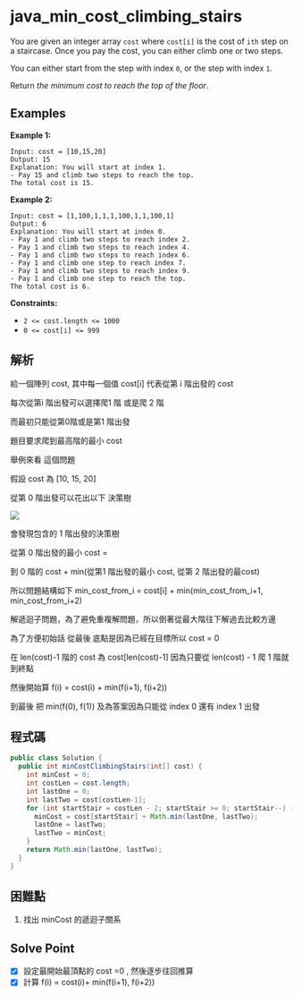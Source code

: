 # java_min_cost_climbing_stairs

You are given an integer array `cost` where `cost[i]` is the cost of `ith` step on a staircase. Once you pay the cost, you can either climb one or two steps.

You can either start from the step with index `0`, or the step with index `1`.

Return *the minimum cost to reach the top of the floor*.

## Examples

**Example 1:**

```
Input: cost = [10,15,20]
Output: 15
Explanation: You will start at index 1.
- Pay 15 and climb two steps to reach the top.
The total cost is 15.

```

**Example 2:**

```
Input: cost = [1,100,1,1,1,100,1,1,100,1]
Output: 6
Explanation: You will start at index 0.
- Pay 1 and climb two steps to reach index 2.
- Pay 1 and climb two steps to reach index 4.
- Pay 1 and climb two steps to reach index 6.
- Pay 1 and climb one step to reach index 7.
- Pay 1 and climb two steps to reach index 9.
- Pay 1 and climb one step to reach the top.
The total cost is 6.

```

**Constraints:**

- `2 <= cost.length <= 1000`
- `0 <= cost[i] <= 999`

## 解析

給一個陣列 cost, 其中每一個值 cost[i] 代表從第 i 階出發的 cost

每次從第i 階出發可以選擇爬1 階 或是爬 2 階

而最初只能從第0階或是第1 階出發

題目要求爬到最高階的最小 cost

舉例來看 這個問題

假設 cost 為 [10, 15, 20]

從第 0 階出發可以花出以下 決策樹

![](https://i.imgur.com/R6cFCkj.png)

會發現包含的 1 階出發的決策樹

從第 0 階出發的最小 cost  =  

到 0 階的 cost + min(從第1 階出發的最小 cost, 從第 2 階出發的最cost)

所以問題結構如下  min_cost_from_i = cost[i] + min(min_cost_from_i+1, min_cost_from_i+2)

解遞迴子問題，為了避免重複解問題，所以倒著從最大階往下解過去比較方邊

為了方便初始話 從最後 底點是因為已經在目標所以 cost = 0

在 len(cost)-1 階的 cost 為 cost[len(cost)-1] 因為只要從 len(cost) - 1 爬 1 階就到終點

然後開始算 f(i) = cost(i) + min(f(i+1), f(i+2))

到最後 把 min(f(0), f(1)) 及為答案因為只能從 index 0 還有 index 1 出發

## 程式碼
```java
public class Solution {
  public int minCostClimbingStairs(int[] cost) {
    int minCost = 0;
    int costLen = cost.length;
    int lastOne = 0;
    int lastTwo = cost[costLen-1];
    for (int startStair = costLen - 2; startStair >= 0; startStair--) {
      minCost = cost[startStair] + Math.min(lastOne, lastTwo);
      lastOne = lastTwo;
      lastTwo = minCost;
    }
    return Math.min(lastOne, lastTwo);
  }
}

```
## 困難點

1. 找出 minCost 的遞迴子關系

## Solve Point

- [x]  設定最開始最頂點的 cost =0 , 然後逐步往回推算
- [x]  計算 f(i) = cost(i)+ min(f(i+1), f(i+2))